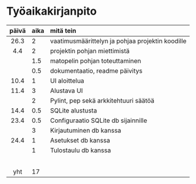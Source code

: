 # Työaikakirjanpito

| päivä | aika | mitä tein                                        |
|:-----:|:-----|:-------------------------------------------------|
| 26.3  | 2    | vaatimusmäärittelyn ja pohjaa projektin koodille |
|  4.4  | 2    | projektin pohjan miettimistä                     |
|       | 1.5  | matopelin pohjan toteuttaminen                   |
|       | 0.5  | dokumentaatio, readme päivitys                   |
| 10.4  | 1    | UI aloittelua                                    |
| 11.4  | 3    | Alustava UI                                      |
|       | 2    | Pylint, pep sekä arkkitehtuuri säätöä            |
| 14.4  | 0.5  | SQLite alustusta                                 |
| 23.4  | 0.5  | Configuraatio SQLite db sijainnille              |
|       | 3    | Kirjautuminen db kanssa                          |
| 24.4  | 1    | Asetukset db kanssa                              |
|       | 1    | Tulostaulu db kanssa                             |
|       |      |                                                  |
|       |      |                                                  |
|       |      |                                                  |
|       |      |                                                  |
|       |      |                                                  |
|  yht  | 17   |                                                  | 